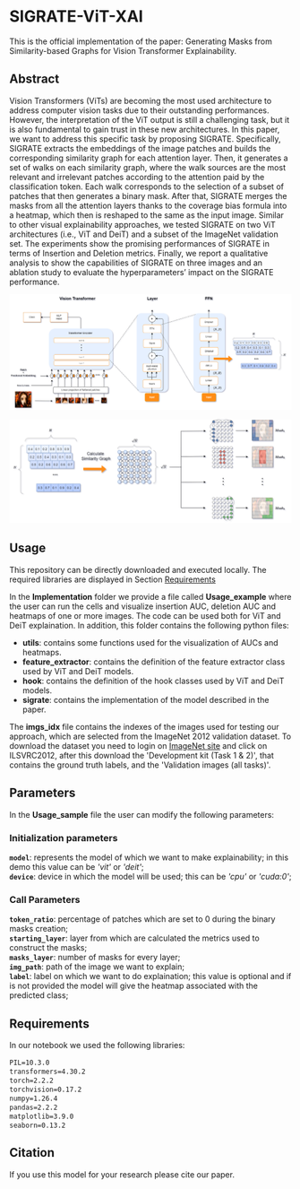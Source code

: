 # SIGRATE-ViT-XAI

This is the official implementation of the paper: Generating Masks from Similarity-based Graphs for Vision Transformer Explainability.

## Abstract

Vision Transformers (ViTs) are becoming the most used architecture to address computer vision tasks due to their outstanding performances. However, the interpretation of the ViT output is still a challenging task, but it is also fundamental to gain trust in these new architectures. In this paper, we want to address this specific task by proposing SIGRATE. Specifically, SIGRATE extracts the embeddings of the image patches and builds the corresponding similarity graph for each attention layer. Then, it generates a set of walks on each similarity graph, where the walk sources are the most relevant and irrelevant patches according to the attention paid by the classification token. Each walk corresponds to the selection of a subset of patches that then generates a binary mask. After that, SIGRATE merges the masks from all the attention layers thanks to the coverage bias formula into a heatmap, which then is reshaped to the same as the input image. Similar to other visual explainability approaches, we tested SIGRATE on two ViT architectures (i.e., ViT and DeiT) and a subset of the ImageNet validation set. The experiments show the promising performances of SIGRATE in terms of Insertion and Deletion metrics. Finally, we report a qualitative analysis to show the capabilities of SIGRATE on three images and an ablation study to evaluate the hyperparameters’ impact on the SIGRATE performance.

![Multilayer creation](./Readme_images/Vit_architecture1.png)

![Heatmap generation](./Readme_images/Vit_architecture2.png)



## Usage

This repository can be directly downloaded and executed locally. The required libraries are displayed in Section [Requirements](#requirements)

In the **Implementation** folder we provide a file called **Usage_example** where the user can run the cells and visualize insertion AUC, deletion AUC and heatmaps of one or more images. 
The code can be used both for ViT and DeiT explaination. In addition, this folder contains the following python files:
- **utils**: contains some functions used for the visualization of AUCs and heatmaps.
- **feature_extractor**: contains the definition of the feature extractor class used by ViT and DeiT models.
- **hook**: contains the definition of the hook classes used by ViT and DeiT models.
- **sigrate**: contains the implementation of the model described in the paper.

The **imgs_idx** file contains the indexes of the images used for testing our approach, which are selected from the ImageNet 2012 validation dataset. To download the dataset you need to login on [ImageNet site](https://image-net.org/challenges/LSVRC/2012/2012-downloads.php) and click on ILSVRC2012, after this download the 'Development kit (Task 1 & 2)', that contains the ground truth labels, and the 'Validation images (all tasks)'.


## Parameters 
In the **Usage_sample** file the user can modify the following parameters:

### Initialization parameters
**`model`**: represents the model of which we want to make explainability; in this demo this value can be _'vit'_ or _'deit'_;  
**`device`**: device in which the model will be used; this can be _'cpu'_ or _'cuda:0'_;  

### Call Parameters
**`token_ratio`**: percentage of patches which are set to 0 during the binary masks creation;  
**`starting_layer`**: layer from which are calculated the metrics used to construct the masks;  
**`masks_layer`**: number of masks for every layer;  
**`img_path`**: path of the image we want to explain;  
**`label`**: label on which we want to do explaination; this value is optional and if is not provided the model will give the heatmap associated with the predicted class;  




## Requirements <a name="requirements"></a>

In our notebook we used the following libraries:
```
PIL=10.3.0  
transformers=4.30.2
torch=2.2.2
torchvision=0.17.2
numpy=1.26.4
pandas=2.2.2
matplotlib=3.9.0
seaborn=0.13.2
```

## Citation

If you use this model for your research please cite our paper.
